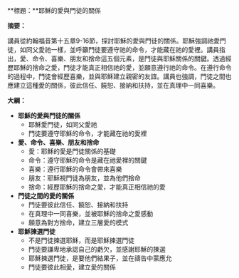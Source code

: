 **標題：**耶穌的愛與門徒的關係

**摘要：**

講員從約翰福音第十五章9-16節，探討耶穌的愛與門徒的關係。耶穌強調祂愛門徒，如同父愛祂一樣，並呼籲門徒要遵守祂的命令，才能藏在祂的愛裡。講員指出，愛、命令、喜樂、朋友和捨命這五個元素，是門徒與耶穌關係的關鍵。透過經歷耶穌的捨命之愛，門徒才能真正相信祂的愛，並願意遵行祂的命令。在遵行命令的過程中，門徒會經歷喜樂，並與耶穌建立親密的友誼。講員也強調，門徒之間也應建立這種愛的關係，彼此信任、饒恕、接納和扶持，並在真理中一同喜樂。

**大綱：**

* **耶穌的愛與門徒的關係**
    * 耶穌愛門徒，如同父愛祂
    * 門徒要遵守耶穌的命令，才能藏在祂的愛裡
* **愛、命令、喜樂、朋友和捨命**
    * 愛：耶穌的愛是門徒關係的基礎
    * 命令：遵守耶穌的命令是藏在祂愛裡的關鍵
    * 喜樂：遵行耶穌的命令會帶來喜樂
    * 朋友：耶穌視門徒為朋友，並為他們捨命
    * 捨命：經歷耶穌的捨命之愛，才能真正相信祂的愛
* **門徒之間的愛的關係**
    * 門徒要彼此信任、饒恕、接納和扶持
    * 在真理中一同喜樂，並被耶穌的捨命之愛感動
    * 願意為對方捨命，建立三層愛的模式
* **耶穌揀選門徒**
    * 不是門徒揀選耶穌，而是耶穌揀選門徒
    * 門徒要謙卑地承認自己的虧欠，並感謝耶穌的揀選
    * 耶穌揀選門徒，是要他們結果子，並在禱告中蒙應允
    * 門徒要彼此相愛，建立愛的關係